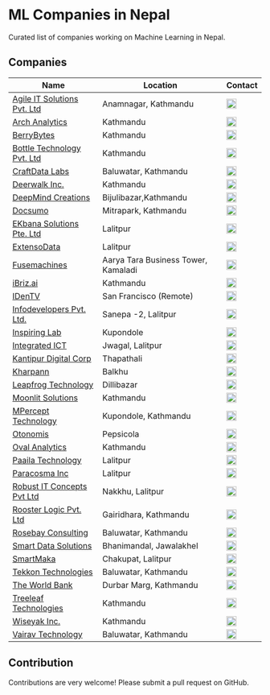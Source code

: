 # ML Companies in Nepal

Curated list of companies working on Machine Learning in Nepal.

## Companies

Name | Location | Contact
------------ | ------- | -------
[Agile IT Solutions Pvt. Ltd](http://www.agileitsolutions.net/) | Anamnagar, Kathmandu | <a href="https://www.linkedin.com/company/agile-it-solutions-pvt-ltd/about/" target="_blank"><img src="https://cdn.jsdelivr.net/npm/simple-icons@latest/icons/linkedin.svg" width="20"/></a> 
[Arch Analytics](https://archanalytics.ai/) | Kathmandu | <a href="https://www.linkedin.com/company/archanalytics/about/" target="_blank"><img src="https://cdn.jsdelivr.net/npm/simple-icons@latest/icons/linkedin.svg" width="20"/></a> 
[BerryBytes](https://www.berrybytes.com/) | Kathmandu | <a href="https://www.facebook.com/berrybytestech/" target="_blank"><img src="https://cdn.jsdelivr.net/npm/simple-icons@latest/icons/facebook.svg" width="20"/></a> 
[Bottle Technology Pvt. Ltd](https://bottle.com.np) | Kathmandu | <a href="https://www.linkedin.com/company/bottle-technology/about/" target="_blank"><img src="https://cdn.jsdelivr.net/npm/simple-icons@latest/icons/linkedin.svg" width="20"/></a> 
[CraftData Labs](http://www.craftdatalabs.com/) | Baluwatar, Kathmandu | <a href="https://www.linkedin.com/company/craftdata-labs/" target="_blank"><img src="https://cdn.jsdelivr.net/npm/simple-icons@latest/icons/linkedin.svg" width="20"/></a> 
[Deerwalk Inc.](https://www.deerwalk.com/) | Kathmandu | <a href="https://www.linkedin.com/company/deerwalk-inc/" target="_blank"><img src="https://cdn.jsdelivr.net/npm/simple-icons@latest/icons/linkedin.svg" width="20"/></a> 
[DeepMind Creations](https://deepmindcreations.com/) | Bijulibazar,Kathmandu | <a href="https://www.linkedin.com/company/deepmind-creations-pvt-ltd/about/" target="_blank"><img src="https://cdn.jsdelivr.net/npm/simple-icons@latest/icons/linkedin.svg" width="20"/></a> 
[Docsumo](https://docsumo.com/) | Mitrapark, Kathmandu | <a href="https://www.linkedin.com/company/docsumo" target="_blank"><img src="https://cdn.jsdelivr.net/npm/simple-icons@latest/icons/linkedin.svg" width="20"/></a> 
[EKbana Solutions Pte. Ltd](http://www.ekbana.com) | Lalitpur | <a href="https://www.linkedin.com/company/ekbana-solutions-pte--ltd" target="_blank"><img src="https://cdn.jsdelivr.net/npm/simple-icons@latest/icons/linkedin.svg" width="20"/></a> 
[ExtensoData](http://www.extensodata.com/) | Lalitpur | <a href="https://www.linkedin.com/company/extensodata/about/" target="_blank"><img src="https://cdn.jsdelivr.net/npm/simple-icons@latest/icons/linkedin.svg" width="20"/></a> 
[Fusemachines](https://fusemachines.com.np/) | Aarya Tara Business Tower, Kamaladi | <a href="https://www.linkedin.com/company/fusemachines/" target="_blank"><img src="https://cdn.jsdelivr.net/npm/simple-icons@latest/icons/linkedin.svg" width="20"/></a> 
[iBriz.ai](https://ibriz.ai/) | Kathmandu | <a href="https://www.linkedin.com/company/ibriz-ai/about/" target="_blank"><img src="https://cdn.jsdelivr.net/npm/simple-icons@latest/icons/linkedin.svg" width="20"/></a> 
[IDenTV](http://www.identv.com/) | San Francisco (Remote) | <a href="https://www.linkedin.com/company/identv/" target="_blank"><img src="https://cdn.jsdelivr.net/npm/simple-icons@latest/icons/linkedin.svg" width="20"/></a> 
[Infodevelopers Pvt. Ltd.](https://www.infodev.com.np/) | Sanepa -2, Lalitpur | <a href="https://www.linkedin.com/company/infodevelopers-pvt-ltd-/about/" target="_blank"><img src="https://cdn.jsdelivr.net/npm/simple-icons@latest/icons/linkedin.svg" width="20"/></a> 
[Inspiring Lab](https://inspiringlab.com.np) | Kupondole | <a href="https://www.linkedin.com/company/inspiring-studios/about/" target="_blank"><img src="https://cdn.jsdelivr.net/npm/simple-icons@latest/icons/linkedin.svg" width="20"/></a> 
[Integrated ICT](http://integratedict.com.np/website/) | Jwagal, Lalitpur | <a href="https://www.facebook.com/integratedictnepal/" target="_blank"><img src="https://cdn.jsdelivr.net/npm/simple-icons@latest/icons/facebook.svg" width="20"/></a> 
[Kantipur Digital Corp](http://kmg.com.np/kdc/) | Thapathali | <a href="https://www.linkedin.com/company/kantipur-digital-corp/about/" target="_blank"><img src="https://cdn.jsdelivr.net/npm/simple-icons@latest/icons/linkedin.svg" width="20"/></a> 
[Kharpann](https://kharpann.com/) | Balkhu | <a href="https://www.linkedin.com/company/kharpann/about/" target="_blank"><img src="https://cdn.jsdelivr.net/npm/simple-icons@latest/icons/linkedin.svg" width="20"/></a> 
[Leapfrog Technology](https://www.lftechnology.com) | Dillibazar | <a href="https://www.linkedin.com/company/lftechnology" target="_blank"><img src="https://cdn.jsdelivr.net/npm/simple-icons@latest/icons/linkedin.svg" width="20"/></a> 
[Moonlit Solutions](https://www.moonlit.solutions) | Kathmandu | <a href="https://www.linkedin.com/company/moonlit-solutions/about" target="_blank"><img src="https://cdn.jsdelivr.net/npm/simple-icons@latest/icons/linkedin.svg" width="20"/></a> 
[MPercept Technology](http://mpercept.com/) | Kupondole, Kathmandu | <a href="https://www.linkedin.com/company/mpercept-technology/" target="_blank"><img src="https://cdn.jsdelivr.net/npm/simple-icons@latest/icons/linkedin.svg" width="20"/></a> 
[Otonomis](http://otonomis.com/) | Pepsicola | <a href="https://www.facebook.com/Otonomis/" target="_blank"><img src="https://cdn.jsdelivr.net/npm/simple-icons@latest/icons/facebook.svg" width="20"/></a> 
[Oval Analytics](http://ovalanalytics.com/) | Kathmandu | <a href="https://www.linkedin.com/company/oval-analytics/about/" target="_blank"><img src="https://cdn.jsdelivr.net/npm/simple-icons@latest/icons/linkedin.svg" width="20"/></a> 
[Paaila Technology](https://paailatechnology.com) | Lalitpur | <a href="https://www.linkedin.com/company/paaila-technology/about" target="_blank"><img src="https://cdn.jsdelivr.net/npm/simple-icons@latest/icons/linkedin.svg" width="20"/></a> 
[Paracosma Inc](https://paailatechnology.com) | Lalitpur | <a href="https://www.linkedin.com/company/paracosma/about/" target="_blank"><img src="https://cdn.jsdelivr.net/npm/simple-icons@latest/icons/linkedin.svg" width="20"/></a> 
[Robust IT Concepts Pvt Ltd](http://robustitconcepts.com) | Nakkhu, Lalitpur | <a href="https://www.linkedin.com/company/robust-it-concepts-pvt-ltd/about/" target="_blank"><img src="https://cdn.jsdelivr.net/npm/simple-icons@latest/icons/linkedin.svg" width="20"/></a> 
[Rooster Logic Pvt. Ltd](http://roosterlogic.com/) | Gairidhara, Kathmandu | <a href="https://www.linkedin.com/company/rooster-logic-pvt-ltd/about/" target="_blank"><img src="https://cdn.jsdelivr.net/npm/simple-icons@latest/icons/linkedin.svg" width="20"/></a> 
[Rosebay Consulting](https://rosebayconsult.com/) | Baluwatar, Kathmandu | <a href="https://www.linkedin.com/company/rosebay-consulting-pvt-ltd/" target="_blank"><img src="https://cdn.jsdelivr.net/npm/simple-icons@latest/icons/linkedin.svg" width="20"/></a> 
[Smart Data Solutions](http://sdata.us) | Bhanimandal, Jawalakhel | <a href="https://www.linkedin.com/company/smart-data-solutions/" target="_blank"><img src="https://cdn.jsdelivr.net/npm/simple-icons@latest/icons/linkedin.svg" width="20"/></a> 
[SmartMaka](https://www.smartmaka.com/) | Chakupat, Lalitpur | <a href="https://www.facebook.com/smartmaka" target="_blank"><img src="https://cdn.jsdelivr.net/npm/simple-icons@latest/icons/facebook.svg" width="20"/></a> 
[Tekkon Technologies](https://tekkon.com.np/) | Baluwatar, Kathmandu | <a href="https://tekkon.com.np/inkedin.com/company/%20tekkontech" target="_blank"><img src="https://cdn.jsdelivr.net/npm/simple-icons@latest/icons/linkedin.svg" width="20"/></a> 
[The World Bank](https://www.worldbank.org/en/country/nepal) | Durbar Marg, Kathmandu | <a href="https://www.linkedin.com/company/the-world-bank/" target="_blank"><img src="https://cdn.jsdelivr.net/npm/simple-icons@latest/icons/linkedin.svg" width="20"/></a> 
[Treeleaf Technologies](https://treeleaf.ai) | Kathmandu | <a href="https://www.linkedin.com/company/treeleafai/" target="_blank"><img src="https://cdn.jsdelivr.net/npm/simple-icons@latest/icons/linkedin.svg" width="20"/></a> 
[Wiseyak Inc.](http://wiseyak.com/) | Kathmandu | <a href="https://www.linkedin.com/company/wiseyakinc/" target="_blank"><img src="https://cdn.jsdelivr.net/npm/simple-icons@latest/icons/linkedin.svg" width="20"/></a> 
[Vairav Technology](https://vairav.net/) | Baluwatar, Kathmandu | <a href="https://www.linkedin.com/company/vairavtechnology/" target="_blank"><img src="https://cdn.jsdelivr.net/npm/simple-icons@latest/icons/linkedin.svg" width="20"/></a> 

## Contribution
Contributions are very welcome! Please submit a pull request on GitHub.

